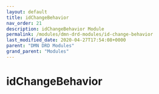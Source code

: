 ```yaml
---
layout: default
title: idChangeBehavior 
nav_order: 21
description: idChangeBehavior Module
permalink: /modules/dmn-drd-modules/id-change-behavior
last_modified_date: 2020-04-27T17:54:08+0000
parent: "DMN DRD Modules"
grand_parent: "Modules"
---
```


# idChangeBehavior